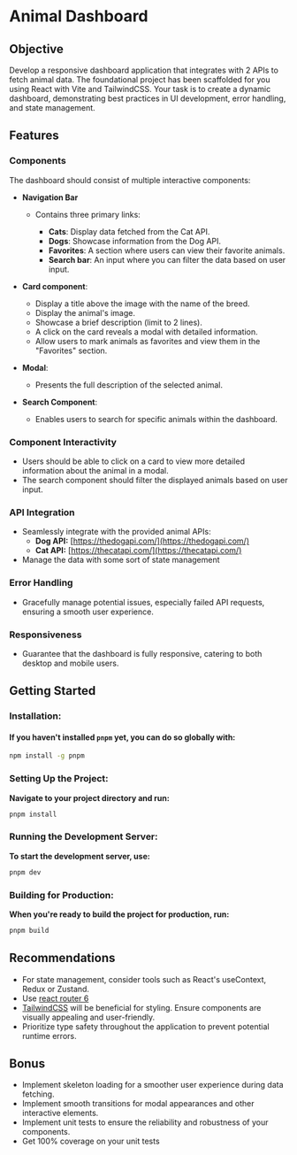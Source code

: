 # Animal Dashboard

## Objective

Develop a responsive dashboard application that integrates with 2 APIs to fetch animal data. The foundational project has been scaffolded for you using React with Vite and TailwindCSS. Your task is to create a dynamic dashboard, demonstrating best practices in UI development, error handling, and state management.

## Features

### Components

The dashboard should consist of multiple interactive components:

- **Navigation Bar**

  - Contains three primary links:

    - **Cats**: Display data fetched from the Cat API.
    - **Dogs**: Showcase information from the Dog API.
    - **Favorites**: A section where users can view their favorite animals.
    - **Search bar**: An input where you can filter the data based on user input.

- **Card component**:

  - Display a title above the image with the name of the breed.
  - Display the animal's image.
  - Showcase a brief description (limit to 2 lines).
  - A click on the card reveals a modal with detailed information.
  - Allow users to mark animals as favorites and view them in the "Favorites" section.

- **Modal**:

  - Presents the full description of the selected animal.

- **Search Component**:
  - Enables users to search for specific animals within the dashboard.

### Component Interactivity

- Users should be able to click on a card to view more detailed information about the animal in a modal.
- The search component should filter the displayed animals based on user input.

### API Integration

- Seamlessly integrate with the provided animal APIs:
  - **Dog API:** [https://thedogapi.com/](https://thedogapi.com/)
  - **Cat API:** [https://thecatapi.com/](https://thecatapi.com/)
- Manage the data with some sort of state management

### Error Handling

- Gracefully manage potential issues, especially failed API requests, ensuring a smooth user experience.

### Responsiveness

- Guarantee that the dashboard is fully responsive, catering to both desktop and mobile users.

## Getting Started

### Installation:

#### If you haven't installed `pnpm` yet, you can do so globally with:

```bash
npm install -g pnpm
```

### Setting Up the Project:

**Navigate to your project directory and run:**

```bash
pnpm install
```

### Running the Development Server:

**To start the development server, use:**

```bash
pnpm dev
```

### Building for Production:

**When you're ready to build the project for production, run:**

```bash
pnpm build
```

## Recommendations

- For state management, consider tools such as React's useContext, Redux or Zustand.
- Use [react router 6](https://reactrouter.com)
- [TailwindCSS](https://tailwindcss.com) will be beneficial for styling. Ensure components are visually appealing and user-friendly.
- Prioritize type safety throughout the application to prevent potential runtime errors.

## Bonus

- Implement skeleton loading for a smoother user experience during data fetching.
- Implement smooth transitions for modal appearances and other interactive elements.
- Implement unit tests to ensure the reliability and robustness of your components.
- Get 100% coverage on your unit tests
